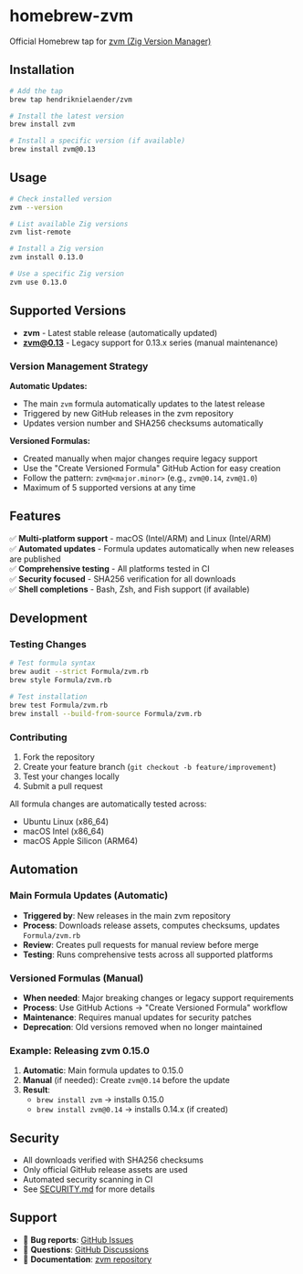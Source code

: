 # homebrew-zvm

Official Homebrew tap for [zvm (Zig Version Manager)](https://github.com/hendriknielaender/zvm)

## Installation

```bash
# Add the tap
brew tap hendriknielaender/zvm

# Install the latest version
brew install zvm

# Install a specific version (if available)
brew install zvm@0.13
```

## Usage

```bash
# Check installed version
zvm --version

# List available Zig versions
zvm list-remote

# Install a Zig version
zvm install 0.13.0

# Use a specific Zig version
zvm use 0.13.0
```

## Supported Versions

- **zvm** - Latest stable release (automatically updated)
- **zvm@0.13** - Legacy support for 0.13.x series (manual maintenance)

### Version Management Strategy

**Automatic Updates:**
- The main `zvm` formula automatically updates to the latest release
- Triggered by new GitHub releases in the zvm repository
- Updates version number and SHA256 checksums automatically

**Versioned Formulas:**
- Created manually when major changes require legacy support  
- Use the "Create Versioned Formula" GitHub Action for easy creation
- Follow the pattern: `zvm@<major.minor>` (e.g., `zvm@0.14`, `zvm@1.0`)
- Maximum of 5 supported versions at any time

## Features

✅ **Multi-platform support** - macOS (Intel/ARM) and Linux (Intel/ARM)  
✅ **Automated updates** - Formula updates automatically when new releases are published  
✅ **Comprehensive testing** - All platforms tested in CI  
✅ **Security focused** - SHA256 verification for all downloads  
✅ **Shell completions** - Bash, Zsh, and Fish support (if available)

## Development

### Testing Changes

```bash
# Test formula syntax
brew audit --strict Formula/zvm.rb
brew style Formula/zvm.rb

# Test installation
brew test Formula/zvm.rb
brew install --build-from-source Formula/zvm.rb
```

### Contributing

1. Fork the repository
2. Create your feature branch (`git checkout -b feature/improvement`)
3. Test your changes locally
4. Submit a pull request

All formula changes are automatically tested across:
- Ubuntu Linux (x86_64)
- macOS Intel (x86_64) 
- macOS Apple Silicon (ARM64)

## Automation

### Main Formula Updates (Automatic)
- **Triggered by**: New releases in the main zvm repository  
- **Process**: Downloads release assets, computes checksums, updates `Formula/zvm.rb`
- **Review**: Creates pull requests for manual review before merge
- **Testing**: Runs comprehensive tests across all supported platforms

### Versioned Formulas (Manual)
- **When needed**: Major breaking changes or legacy support requirements
- **Process**: Use GitHub Actions → "Create Versioned Formula" workflow
- **Maintenance**: Requires manual updates for security patches
- **Deprecation**: Old versions removed when no longer maintained

### Example: Releasing zvm 0.15.0

1. **Automatic**: Main formula updates to 0.15.0
2. **Manual** (if needed): Create `zvm@0.14` before the update
3. **Result**: 
   - `brew install zvm` → installs 0.15.0
   - `brew install zvm@0.14` → installs 0.14.x (if created)

## Security

- All downloads verified with SHA256 checksums
- Only official GitHub release assets are used
- Automated security scanning in CI
- See [SECURITY.md](SECURITY.md) for more details

## Support

- 🐛 **Bug reports**: [GitHub Issues](https://github.com/hendriknielaender/homebrew-zvm/issues)
- 💬 **Questions**: [GitHub Discussions](https://github.com/hendriknielaender/zvm/discussions)
- 📖 **Documentation**: [zvm repository](https://github.com/hendriknielaender/zvm)